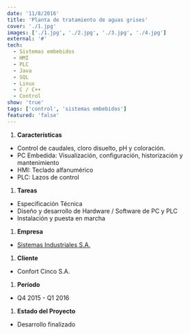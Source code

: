 ```yaml
---
date: '11/8/2016'
title: 'Planta de tratamiento de aguas grises'
cover: './1.jpg'
images: ['./1.jpg', './2.jpg', './3.jpg', './4.jpg']
external: '#'
tech:
  - Sistemas embebidos
  - HMI
  - PLC
  - Java
  - SQL
  - Linux
  - C / C++
  - Control
show: 'true'
tags: ['control', 'sistemas embebidos']
featured: 'false'
---
```


1. **Características**
  + Control de caudales, cloro disuelto, pH y coloración.
  + PC Embedida: Visualización, configuración, historización y mantenimiento
  + HMI: Teclado alfanumérico
  + PLC: Lazos de control
1. **Tareas**
  + Especificación Técnica
  + Diseño y desarrollo de Hardware / Software de PC y PLC
  + Instalación y puesta en marcha
1. **Empresa**
  + [Sistemas Industriales S.A.](http://www.sistemasindustriales.com)
1. **Cliente**
  + Confort Cinco S.A.
1. **Período**
  + Q4 2015 - Q1 2016
1. **Estado del Proyecto**
  + Desarrollo finalizado